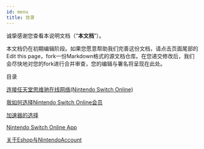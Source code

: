 ```yaml
---
id: menu
title: 目录
---
```




诚挚感谢您查看本说明文档（“**本文档**”）。

本文档仍在初期编辑阶段。如果您愿意帮助我们完善这份文档，请点击页面尾部的Edit this page，fork一份Markdown格式的源文档仓库。在您递交修改后，我们会尽快地对您的fork进行合并审查，您的编辑与署名将呈现在此处。

目录



[连接任天堂思维驰在线网络(Nintendo Switch Online)](network)

[我如何选择Nintendo Switch Online会员](nso)

[加速器的选择](proxy)

[Nintendo Switch Online App](app)

[关于Eshop与NintendoAccount](Eshop-and-account)

